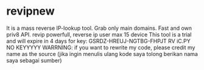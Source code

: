 # revipnew
It is a mass reverse IP-lookup tool. Grab only main domains. Fast and own priv8 API. revip powerfull, reverse ip
user max 15 device
This tool is a trial and will expire in 4 days
for key: GSRDZ-HREUJ-NGTBG-FHPJT
RV iC.PY NO KEYYYYY
WARRNING: if you want to rewrite my code, please credit my name as the source (jika ingin menulis ulang kode saya tolong berikan nama saya sebagai sumber)
